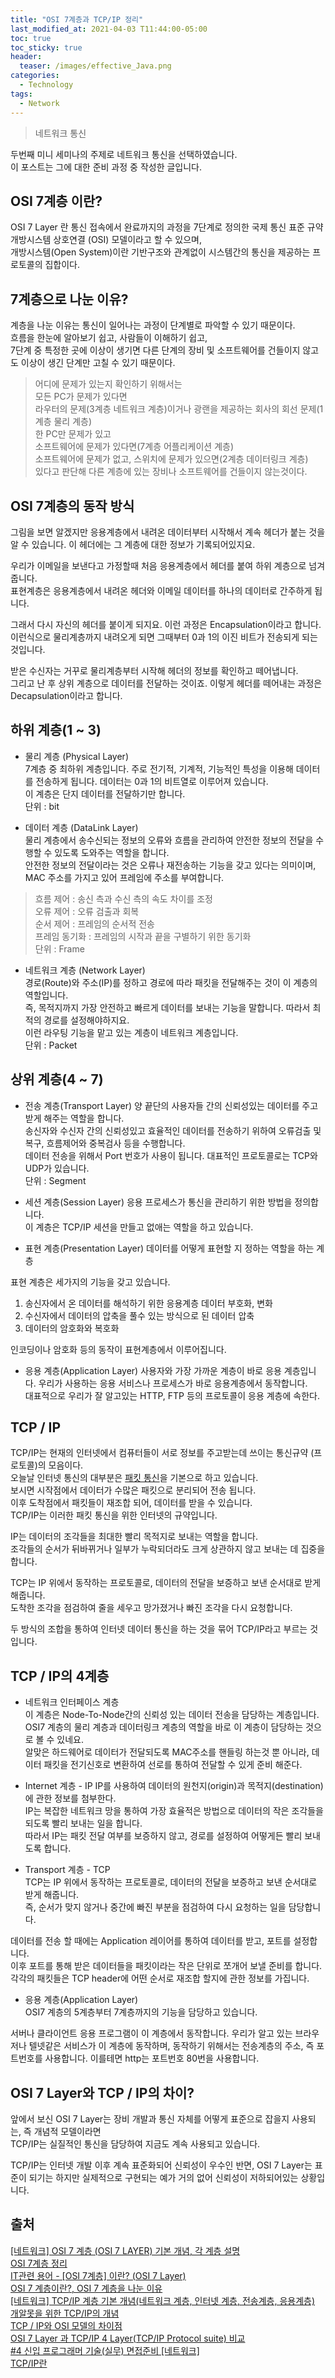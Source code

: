 ```yaml
---
title: "OSI 7계층과 TCP/IP 정리"
last_modified_at: 2021-04-03 T11:44:00-05:00
toc: true
toc_sticky: true
header:
  teaser: /images/effective_Java.png
categories: 
  - Technology
tags:
  - Network
---
```


> 네트워크 통신

두번째 미니 세미나의 주제로 네트워크 통신을 선택하였습니다.  
이 포스트는 그에 대한 준비 과정 중 작성한 글입니다.

## OSI 7계층 이란?
OSI 7 Layer 란 통신 접속에서 완료까지의 과정을 7단계로 정의한 국제 통신 표준 규약  
개방시스템 상호연결 (OSI) 모델이라고 할 수 있으며,  
개방시스템(Open System)이란 기반구조와 관계없이 시스템간의 통신을 제공하는 프로토콜의 집합이다.   

## 7계층으로 나눈 이유?
계층을 나눈 이유는 통신이 일어나는 과정이 단계별로 파악할 수 있기 때문이다.  
흐름을 한눈에 알아보기 쉽고, 사람들이 이해하기 쉽고,  
7단계 중 특정한 곳에 이상이 생기면 다른 단계의 장비 및 소프트웨어를 건들이지 않고도 이상이 생긴 단계만 고칠 수 있기 때문이다.  

> 어디에 문제가 있는지 확인하기 위해서는  
> 모든 PC가 문제가 있다면  
> 라우터의 문제(3계층 네트워크 계층)이거나 광랜을 제공하는 회사의 회선 문제(1계층 물리 계층)  
> 한 PC만 문제가 있고    
> 소프트웨어에 문제가 있다면(7계층 어플리케이션 계층)  
> 소프트웨어에 문제가 없고, 스위치에 문제가 있으면(2계층 데이터링크 계층)  
> 있다고 판단해 다른 계층에 있는 장비나 소프트웨어를 건들이지 않는것이다.    

## OSI 7계층의 동작 방식
그림을 보면 알겠지만 응용계층에서 내려온 데이터부터 시작해서 계속 헤더가 붙는 것을 알 수 있습니다.   이 헤더에는 그 계층에 대한 정보가 기록되어있지요.  

우리가 이메일을 보낸다고 가정할때 처음 응용계층에서 헤더를 붙여 하위 계층으로 넘겨줍니다.  
표현계층은 응용계층에서 내려온 헤더와 이메일 데이터를 하나의 데이터로 간주하게 됩니다.  

그래서 다시 자신의 헤더를 붙이게 되지요. 이런 과정은 Encapsulation이라고 합니다.  
이런식으로 물리계층까지 내려오게 되면 그때부터 0과 1의 이진 비트가 전송되게 되는 것입니다.  

받은 수신자는 거꾸로 물리계층부터 시작해 헤더의 정보를 확인하고 떼어냅니다.  
그리고 난 후 상위 계층으로 데이터를 전달하는 것이죠. 이렇게 헤더를 떼어내는 과정은 Decapsulation이라고 합니다.  

## 하위 계층(1 ~ 3)
* 물리 계층 (Physical Layer)  
7계층 중 최하위 계층입니다. 주로 전기적, 기계적, 기능적인 특성을 이용해 데이터를 전송하게 됩니다. 데이터는 0과 1의 비트열로 이루어져 있습니다.  
이 계층은 단지 데이터를 전달하기만 합니다.  
단위 : bit

* 데이터 계층 (DataLink Layer)  
물리 계층에서 송수신되는 정보의 오류와 흐름을 관리하여 안전한 정보의 전달을 수행할 수 있도록 도와주는 역할을 합니다.  
안전한 정보의 전달이라는 것은 오류나 재전송하는 기능을 갖고 있다는 의미이며, MAC 주소를 가지고 있어 프레임에 주소를 부여합니다.  
> 흐름 제어 : 송신 측과 수신 측의 속도 차이를 조정  
> 오류 제어 : 오류 검출과 회복  
> 순서 제어 : 프레임의 순서적 전송  
> 프레임 동기화 : 프레임의 시작과 끝을 구별하기 위한 동기화  
단위 : Frame  

* 네트워크 계층 (Network Layer)  
경로(Route)와 주소(IP)를 정하고 경로에 따라 패킷을 전달해주는 것이 이 계층의 역할입니다.  
즉, 목적지까지 가장 안전하고 빠르게 데이터를 보내는 기능을 말합니다. 따라서 최적의 경로를 설정해야하지요.  
이런 라우팅 기능을 맡고 있는 계층이 네트워크 계층입니다.  
단위 : Packet

## 상위 계층(4 ~ 7)
* 전송 계층(Transport Layer)
양 끝단의 사용자들 간의 신뢰성있는 데이터를 주고 받게 해주는 역할을 합니다.  
송신자와 수신자 간의 신뢰성있고 효율적인 데이터를 전송하기 위하여 오류검출 및 복구, 흐름제어와 중복검사 등을 수행합니다.  
데이터 전송을 위해서 Port 번호가 사용이 됩니다. 대표적인 프로토콜로는 TCP와 UDP가 있습니다.  
단위 : Segment  

* 세션 계층(Session Layer)
응용 프로세스가 통신을 관리하기 위한 방법을 정의합니다.   
이 계층은 TCP/IP 세션을 만들고 없애는 역할을 하고 있습니다.  

* 표현 계층(Presentation Layer)
데이터를 어떻게 표현할 지 정하는 역할을 하는 계층    

표현 계층은 세가지의 기능을 갖고 있습니다.  
1. 송신자에서 온 데이터를 해석하기 위한 응용계층 데이터 부호화, 변화  
2. 수신자에서 데이터의 압축을 풀수 있는 방식으로 된 데이터 압축  
3. 데이터의 암호화와 복호화  

인코딩이나 암호화 등의 동작이 표현계층에서 이루어집니다.  

* 응용 계층(Application Layer)
사용자와 가장 가까운 계층이 바로 응용 계층입니다. 우리가 사용하는 응용 서비스나 프로세스가 바로 응용계층에서 동작합니다.  
대표적으로 우리가 잘 알고있는 HTTP, FTP 등의 프로토콜이 응용 계층에 속한다.  

## TCP / IP
TCP/IP는 현재의 인터넷에서 컴퓨터들이 서로 정보를 주고받는데 쓰이는 통신규약 (프로토콜)의 모음이다.  
오늘날 인터넷 통신의 대부분은 [패킷 통신](https://dongwook8467.tistory.com/66)을 기본으로 하고 있습니다.  
보시면 시작점에서 데이터가 수많은 패킷으로 분리되어 전송 됩니다.  
이후 도착점에서 패킷들이 재조합 되어, 데이터를 받을 수 있습니다.  
TCP/IP는 이러한 패킷 통신을 위한 인터넷의 규약입니다.  

IP는 데이터의 조각들을 최대한 빨리 목적지로 보내는 역할을 합니다.  
조각들의 순서가 뒤바뀌거나 일부가 누락되더라도 크게 상관하지 않고 보내는 데 집중을 합니다.  

TCP는 IP 위에서 동작하는 프로토콜로, 데이터의 전달을 보증하고 보낸 순서대로 받게 해줍니다.  
도착한 조각을 점검하여 줄을 세우고 망가졌거나 빠진 조각을 다시 요청합니다.   

두 방식의 조합을 통하여 인터넷 데이터 통신을 하는 것을 묶어 TCP/IP라고 부르는 것입니다.

## TCP / IP의 4계층
* 네트워크 인터페이스 계층  
이 계층은 Node-To-Node간의 신뢰성 있는 데이터 전송을 담당하는 계층입니다. OSI7 계층의 물리 계층과 데이터링크 계층의 역할을 바로 이 계층이 담당하는 것으로 볼 수 있네요.  
알맞은 하드웨어로 데이터가 전달되도록 MAC주소를 핸들링 하는것 뿐 아니라, 데이터 패킷을 전기신호로 변환하여 선로를 통하여 전달할 수 있게 준비 해준다.  
  
* Internet 계층 - IP
IP를 사용하여 데이터의 원천지(origin)과 목적지(destination)에 관한 정보를 첨부한다.  
IP는 복잡한 네트워크 망을 통하여 가장 효율적은 방법으로 데이터의 작은 조각들을 되도록 빨리 보내는 일을 합니다.  
따라서 IP는 패킷 전달 여부를 보증하지 않고, 경로를 설정하여 어떻게든 빨리 보내도록 합니다.  

* Transport 계층 - TCP  
TCP는 IP 위에서 동작하는 프로토콜로, 데이터의 전달을 보증하고 보낸 순서대로 받게 해줍니다.  
즉, 순서가 맞지 않거나 중간에 빠진 부분을 점검하여 다시 요청하는 일을 담당합니다.  

데이터를 전송 할 때에는 Application 레이어를 통하여 데이터를 받고, 포트를 설정합니다.  
이후 포트를 통해 받은 데이터들을 패킷이라는 작은 단위로 쪼개어 보낼 준비를 합니다.  
각각의 패킷들은 TCP header에 어떤 순서로 재조합 할지에 관한 정보를 가집니다.  

* 응용 계층(Application Layer)  
OSI7 계층의 5계층부터 7계층까지의 기능을 담당하고 있습니다.

서버나 클라이언트 응용 프로그램이 이 계층에서 동작합니다. 우리가 알고 있는 브라우저나 텔넷같은 서비스가 이 계층에 동작하며, 동작하기 위해서는 전송계층의 주소, 즉 포트번호를 사용합니다.
이를테면 http는 포트번호 80번을 사용합니다.  


## OSI 7 Layer와 TCP / IP의 차이?
앞에서 보신 OSI 7 Layer는 장비 개발과 통신 자체를 어떻게 표준으로 잡을지 사용되는, 즉 개념적 모델이라면  
TCP/IP는 실질적인 통신을 담당하여 지금도 계속 사용되고 있습니다.    

TCP/IP는 인터넷 개발 이후 계속 표준화되어 신뢰성이 우수인 반면, OSI 7 Layer는 표준이 되기는 하지만 실제적으로 구현되는 예가 거의 없어 신뢰성이 저하되어있는 상황입니다.  


## 출처
[[네트워크] OSI 7 계층 (OSI 7 LAYER) 기본 개념, 각 계층 설명](https://reakwon.tistory.com/59)  
[OSI 7계층 정리](https://velog.io/@dyllis/OSI-7%EA%B3%84%EC%B8%B5-%EC%A0%95%EB%A6%AC)    
[IT관련 용어 - [OSI 7계층] 이란? (OSI 7 Layer)](https://blog.naver.com/PostView.nhn?blogId=pst8627&logNo=221670903384)  
[OSI 7 계층이란?, OSI 7 계층을 나눈 이유](https://shlee0882.tistory.com/110)  
[[네트워크] TCP/IP 계층 기본 개념(네트워크 계층, 인터넷 계층, 전송계층, 응용계층)](https://reakwon.tistory.com/68)  
[개알못을 위한 TCP/IP의 개념](https://brunch.co.kr/@wangho/6)    
[TCP / IP와 OSI 모델의 차이점](https://ko.gadget-info.com/difference-between-tcp-ip)    
[OSI 7 Layer 과 TCP/IP 4 Layer(TCP/IP Protocol suite) 비교](https://goitgo.tistory.com/25)  
[#4 신입 프로그래머 기술(실무) 면접준비 [네트워크]](https://91ms.tistory.com/5)  
[TCP/IP란](https://velog.io/@rosewwross/TCPIP)